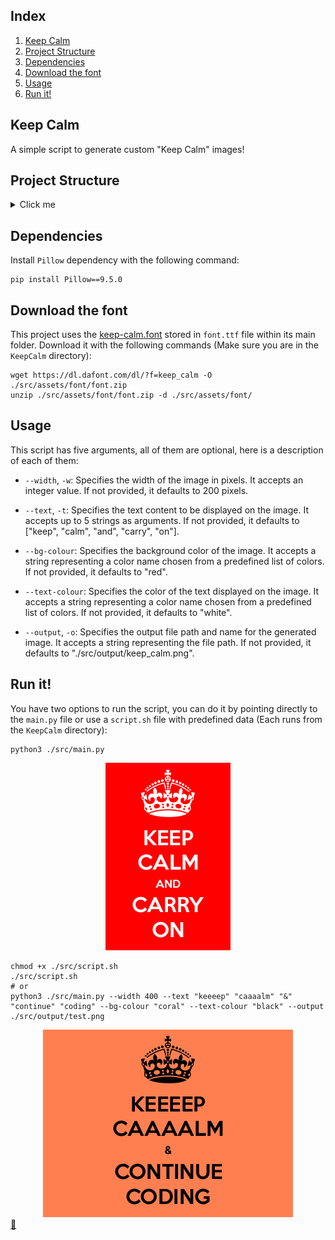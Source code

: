 ## Index

1. [Keep Calm](#keep-calm)
2. [Project Structure](#project-structure)
3. [Dependencies](#dependencies)
4. [Download the font](#download-the-font)
5. [Usage](#usage)
6. [Run it!](#run-it)

## Keep Calm

A simple script to generate custom "Keep Calm" images!

## Project Structure
<details>
<summary>Click me</summary>

```
KeepCalm/
└── src/
    ├── assets/
    |   ├── colours/
    |   |   └── colours.txt
    |   └── font/
    |       └── ...
    ├── output/
    |   ├── keep_calm.png
    |   └── test.png
    ├── main.py
    └── script.sh
```
</details>

## Dependencies

Install `Pillow` dependency with the following command:

```shell
pip install Pillow==9.5.0
```

## Download the font

This project uses the [keep-calm.font](https://www.dafont.com/keep-calm.font) stored in `font.ttf` file within its main folder. Download it with the following commands (Make sure you are in the `KeepCalm` directory):

```shell
wget https://dl.dafont.com/dl/?f=keep_calm -O ./src/assets/font/font.zip
unzip ./src/assets/font/font.zip -d ./src/assets/font/
```

## Usage

This script has five arguments, all of them are optional, here is a description of each of them:

- `--width`, `-w`: Specifies the width of the image in pixels. It accepts an integer value. If not provided, it defaults to 200 pixels.

- `--text`, `-t`: Specifies the text content to be displayed on the image. It accepts up to 5 strings as arguments. If not provided, it defaults to ["keep", "calm", "and", "carry", "on"].

- `--bg-colour`: Specifies the background color of the image. It accepts a string representing a color name chosen from a predefined list of colors. If not provided, it defaults to "red".

- `--text-colour`: Specifies the color of the text displayed on the image. It accepts a string representing a color name chosen from a predefined list of colors. If not provided, it defaults to "white".

- `--output`, `-o`: Specifies the output file path and name for the generated image. It accepts a string representing the file path. If not provided, it defaults to "./src/output/keep_calm.png".

## Run it!

You have two options to run the script, you can do it by pointing directly to the `main.py` file or use a `script.sh` file with predefined data (Each runs from the `KeepCalm` directory):

```shell
python3 ./src/main.py
```

<div align="center">
  <a href="https://github.com/FJrodafo/University/blob/main/Languages/Python/KeepCalm/src/output/keep_calm.png">
    <img alt="KEEP CALM AND CARRY ON" src="https://raw.githubusercontent.com/FJrodafo/University/main/Languages/Python/KeepCalm/src/output/keep_calm.png">
  </a>
</div>

```shell
chmod +x ./src/script.sh
./src/script.sh
# or
python3 ./src/main.py --width 400 --text "keeeep" "caaaalm" "&" "continue" "coding" --bg-colour "coral" --text-colour "black" --output ./src/output/test.png
```

<div align="center">
  <a href="https://github.com/FJrodafo/University/blob/main/Languages/Python/KeepCalm/src/output/test.png">
    <img alt="KEEEEP CAAAALM & CONTINUE CODING" src="https://raw.githubusercontent.com/FJrodafo/University/main/Languages/Python/KeepCalm/src/output/test.png">
  </a>
</div>

<link rel="stylesheet" href="./../../../README.css">
<a class="scrollup" href="#top">&#x1F53C</a>